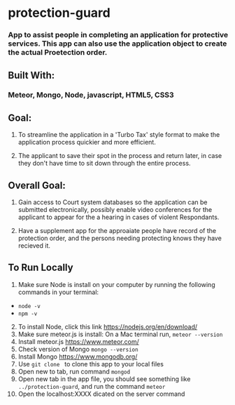 # protection-guard
### App to assist people in completing an application for protective services. This app can also use the application object to create the actual Proetection order.

## Built With:
### Meteor, Mongo, Node, javascript, HTML5, CSS3

## Goal:
1. To streamline the application in a 'Turbo Tax' style format to make the application process quickier and more efficient. 

2. The applicant to save their spot in the process and return later, in case they don't have time to sit down through the entire process.

## Overall Goal:
1. Gain access to Court system databases so the application can be submitted electronically, possibly enable video conferences for the applicant to appear for the a hearing in cases of violent Respondants.

2. Have a supplement app for the approaiate people have record of the protection order, and the persons needing protecting knows they have recieved it.

## To Run Locally
1. Make sure Node is install on your computer by running the following commands in your terminal:
  * `` node -v ``
  * `` npm -v ``
2. To install Node, click this link <https://nodejs.org/en/download/>
3. Make sure meteor.js is install: On a Mac terminal run, ``meteor --version``
4. Install meteor.js <https://www.meteor.com/>
5. Check version of Mongo ``mongo --version``
6. Install Mongo <https://www.mongodb.org/>
7. Use ``git clone `` to clone this app to your local files
8. Open new to tab, run command ``mongod``
9. Open new tab in the app file, you should see something like ``../protection-guard``, and run the command ``meteor``
10. Open the localhost:XXXX dicated on the server command
